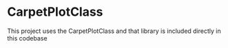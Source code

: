 # CarpetPlotClass
This project uses the CarpetPlotClass and that library is included directly in this codebase
